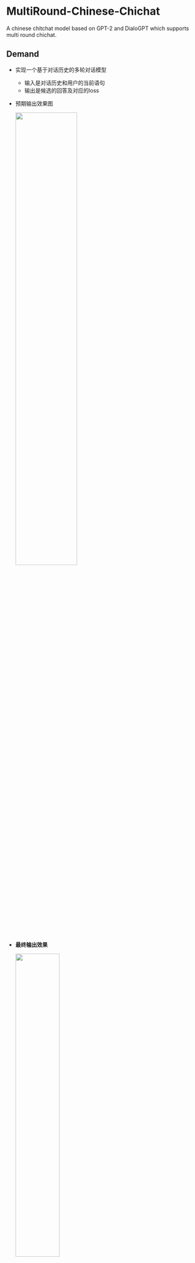 # MultiRound-Chinese-Chichat

A chinese chitchat model based on GPT-2 and DialoGPT which supports multi round chichat.

## Demand

* 实现一个基于对话历史的多轮对话模型

    * 输入是对话历史和用户的当前语句
    * 输出是候选的回答及对应的loss
    
* 预期输出效果图

    <img src="https://gitee.com/WIN0624/document/raw/markdown-picture/img/image-20201121154711357.png" width="58%" height="55%">

* **最终输出效果**

    <img src="https://gitee.com/WIN0624/document/raw/markdown-picture/img/image-20201127082657399.png"  width="49%" height="45%">

## 模型选择

* 预训练模型：CDial-GPT2_LCCC-base

    > 由[CDIAL-GPT](https://github.com/thu-coai/CDial-GPT)提供，利用LCCC-base数据集（微博对话）在NovelGPT基础上进行预训练

* 微调数据集：[STC数据集](https://cloud.tsinghua.edu.cn/f/372be4a9994b4124810e/?dl=1)

    > STC.json：627M；STC_test.json：2.98M

* 优化器：AdamW
  
* WarmUp：线性增加和衰减
  
* 解码策略：temperature + topp采样 + DialoGPT的MMI模型
  
  > 按照互信息程度，对candidate_responses重新排序，降低泛回答的权重

## 训练情况

* 训练集：此次实现过程并没有跑完整的数据集，而只拿了小数据集集(2.98M)进行微调
* 对话模型和MMI模型都进行了3个epoch，对话模型的准确率为50%~60%，MMI模型的准确率为50%~65%

## 整体框架

### 训练过程

**Step1 载入数据集**

* 流程

    <img src="https://gitee.com/WIN0624/document/raw/markdown-picture/img/image-20201126105423344.png" width="40%" height="40%">
    
* **难点：大数据集的载入**

    ```python
    with open(path, r, encoding='utf-8') as f:
    	dataset = json.loads(f.read())
    ```

**Step2.1 模型训练| 数据集处理**

* pipeline

   <img src="https://gitee.com/WIN0624/document/raw/markdown-picture/img/image-20201126105443989.png" width="55%" height="50%">
    
* **对话整合的要点**

    * 将句子拼接成：[CLS] question1 [SEP] answer1 [SEP] question2 [SEP] answer2 [SEP]
    * 对句子进行编码，得到input_ids
    * 令question部分的token_type为[speaker1]，answer部分的token_type为[speaker2]

**Step2.2 模型训练 | TrainingLoop**

* **重点：loss的计算**
    * 用outputs中第n-1个位置的输出 * token embedding，预测第n个token最大概率的词

**Step3 模型评估**

* 在`model.eval()`模式下，借助测试集对模型进行评估

### 对话过程

1. **利用对话模型得到candidate_response**

    * **难点**：candidate_response列表，长度为response_num，但每个response长度不一，不能批量处理

        <img src="https://gitee.com/WIN0624/document/raw/markdown-picture/img/image-20201127083302965.png" alt="image-20201127083302965" style="zoom:67%;" />

2. **用MMI模型得到最佳回答**

    * 按照MMI的输入，逆序拼接candidate_response和历史对话

    * 传入MMI模型，计算loss
    
        > 每次比较，得出最小的作为best_response
    >
        > 输出到控制台，同时加入history，记录历史对话

    * 将loss最小的回答作为best_response

## 改进方向

1. 在已有的checkpoints上，用完整的训练集对两个模型进行训练（增加epoch）
2. 当前只实现了多轮对话，并没有考虑上下文的指代关系。后续可以考虑使用[动态神经网络](https://cs224d.stanford.edu/reports/RaghuvanshiChase.pdf)（传递推理，解决指代关系）

3. [改变编码方式](https://github.com/bojone/nezha_gpt_dialog)
    * 将当前模型的定长编码换成NEZHA的相对位置编码，能接受更长的句子输入
    * UNLM模型：改变mask编码：不预测问句部分，只预测答句部分

## 推进情况

### 理论知识学习 | 11.21-11.22 

<img src="https://gitee.com/WIN0624/document/raw/markdown-picture/img/image-20201127101537165.png" alt="image-20201127101537165" style="zoom:67%;" />

* [模型相关知识](https://github.com/WIN0624/MultiRound-Chinese-Chitchat/blob/main/theories/1.%E6%A8%A1%E5%9E%8B%E7%9F%A5%E8%AF%86.md)
* [多轮对话参考项目](https://github.com/WIN0624/MultiRound-Chinese-Chitchat/blob/main/theories/3.%E5%A4%9A%E8%BD%AE%E5%AF%B9%E8%AF%9D%E5%8F%82%E8%80%83%E9%A1%B9%E7%9B%AE.md)
* [BERT微调项目](https://github.com/WIN0624/MultiRound-Chinese-Chitchat/blob/main/theories/4.BERT_TUTORIAL.md)
* [HuggingFace transformers使用](https://github.com/WIN0624/MultiRound-Chinese-Chitchat/blob/main/theories/5.%20transformers%E4%BD%BF%E7%94%A8.md)
* [参数学习的技巧和模型评价指标](https://github.com/WIN0624/MultiRound-Chinese-Chitchat/blob/main/theories/2.%E5%8F%82%E6%95%B0%E5%AD%A6%E4%B9%A0%E5%92%8C%E6%A8%A1%E5%9E%8B%E8%AF%84%E4%BB%B7.md)

### 已有模型调研 | 11.23 

* **调研当前已有的中文对话生成项目**

    1. [CDIAL-GPT](https://arxiv.org/abs/2008.03946) 

        > github：https://github.com/thu-coai/CDial-GPT

        * 基于中文小说数据预训练12层GPT
        * 提供数据集LCCC，基于LCCC二次预训练GPT
        * 基于STC数据集微调

    2. GPT2 for Chinese chitchat

        > github：https://github.com/yangjianxin1/GPT2-chitchat

        * 预训练模型：Bert tokenizer和GPT-2预训练模型

* **学习HuggingFace transfomers的使用**

    * reference：[BERT Fine-Tuning Tutorial with PyTorch](https://mccormickml.com/2019/07/22/BERT-fine-tuning/)
    * [笔记](https://github.com/WIN0624/MultiRound-Chinese-Chitchat/blob/main/theories/4.BERT_TUTORIAL.md)

### 代码实现 | 11.24-11.26

* 研究GPT2 for Chinese chitchat的源码，进行代码复现和优化
* 11.24
    * 源码阅读(训练部分)
    * 实现数据集加载
* 11.25
    * 源码阅读(训练部分)
    * 实现训练过程。
    * 优化数据处理。融合了CDial-GPT的实现逻辑，实现对大数据集的载入，且改进了token2id的方式。
* 11.26
    * 源码阅读(interact部分)
